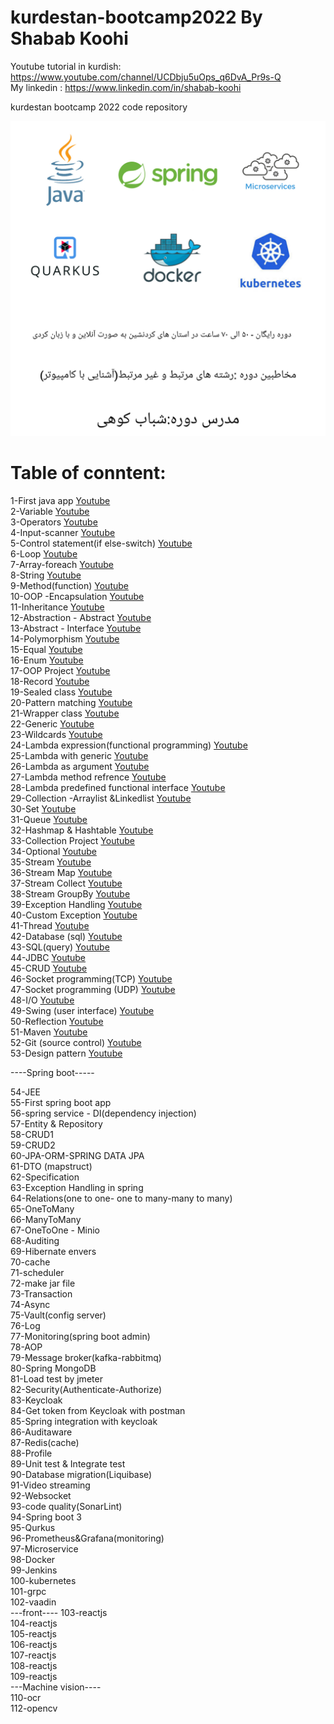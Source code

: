 # kurdestan-bootcamp2022 By Shabab Koohi </br>
 Youtube tutorial in kurdish: https://www.youtube.com/channel/UCDbju5uOps_q6DvA_Pr9s-Q  </br>
My linkedin : https://www.linkedin.com/in/shabab-koohi </br>

kurdestan bootcamp 2022 code repository </br>

![Screenshot](KurdestanBootcamp.jpg)
# Table of conntent:</br>
1-First java app [Youtube](https://www.youtube.com/watch?v=6QG6NjJXO1A&t=15s) </br>
2-Variable [Youtube](https://www.youtube.com/watch?v=Yjx8c44Yvno&t=1s) </br>
3-Operators [Youtube](https://www.youtube.com/watch?v=i6yrIfwP18M&t=2s) </br>
4-Input-scanner [Youtube](https://www.youtube.com/watch?v=OQ9J7-66kTo&t=1s) </br>
5-Control statement(if else-switch) [Youtube](https://www.youtube.com/watch?v=YoaTUqERyeQ&t=6s) </br>
6-Loop [Youtube](https://www.youtube.com/watch?v=tlpDhJrIYYs&t=2s) </br>
7-Array-foreach [Youtube](https://www.youtube.com/watch?v=w8kNuk9jYBw&t=5s) </br>
8-String [Youtube](https://www.youtube.com/watch?v=sGuJCGs5oIg&t=5s) </br>
9-Method(function) [Youtube](https://www.youtube.com/watch?v=ZPVx4MTGZD4&t=15s) </br>
10-OOP -Encapsulation [Youtube](https://www.youtube.com/watch?v=1MzCTbmXkf4&t=1s) </br>
11-Inheritance [Youtube](https://www.youtube.com/watch?v=h-RNwM_MVJU&t=1s) </br>
12-Abstraction - Abstract [Youtube](https://www.youtube.com/watch?v=MY7a3RSuonI) </br>
13-Abstract - Interface [Youtube](https://www.youtube.com/watch?v=a9fS0pFdXYI) </br>
14-Polymorphism [Youtube](https://www.youtube.com/watch?v=7uBuIQkfq6U) </br>
15-Equal [Youtube](https://www.youtube.com/watch?v=73bnAEjauyQs) </br>
16-Enum [Youtube](https://www.youtube.com/watch?v=wGImzJGQVz0) </br>
17-OOP Project [Youtube](https://www.youtube.com/watch?v=hz-wSpreS6w) </br>
18-Record [Youtube](https://www.youtube.com/watch?v=7Gid5vR5yB0) </br>
19-Sealed class [Youtube](https://www.youtube.com/watch?v=2ndeMlxNjwc) </br>
20-Pattern matching [Youtube](https://www.youtube.com/watch?v=BurUesKLQE4&t=3s) </br>
21-Wrapper class  [Youtube](https://youtu.be/V7ez2wn4B5w) </br>
22-Generic [Youtube](https://youtu.be/IBQqJ_TJBSE) </br>
23-Wildcards [Youtube](https://youtu.be/Zv337DDic-w) </br>
24-Lambda expression(functional programming) [Youtube](https://youtu.be/vuJeEDf9BE4) </br>
25-Lambda with generic [Youtube](https://youtu.be/gkhZyN_uJhY) </br>
26-Lambda as argument [Youtube](https://youtu.be/ZEBVMDKjLVo) </br>
27-Lambda method refrence [Youtube](https://youtu.be/vOVmWUVnhIQ) </br>
28-Lambda predefined functional interface [Youtube](https://youtu.be/1Kd4qzkvIsQ) </br>
29-Collection -Arraylist &Linkedlist [Youtube](https://youtu.be/nYuhjh-vjbA) </br>
30-Set [Youtube](https://youtu.be/-TAc6nOY6X4) </br>
31-Queue  [Youtube](https://youtu.be/6MC5PVjzffE) </br>
32-Hashmap & Hashtable [Youtube](https://youtu.be/Jmc0do_96ZI) </br>
33-Collection Project [Youtube](https://youtu.be/IYuH44gXgr8) </br>
34-Optional [Youtube](https://youtu.be/CH-7Pmeob-c) </br>
35-Stream   [Youtube](https://youtu.be/Rb3uOokijHM) </br>
36-Stream  Map [Youtube](https://youtu.be/BuFPbTfpTNw) </br>
37-Stream  Collect [Youtube](https://youtu.be/-39RGENCg5g) </br>
38-Stream  GroupBy [Youtube](https://youtu.be/7IhxRrAvEpU) </br>
39-Exception Handling [Youtube](https://youtu.be/B37_dxTqEl8) </br>
40-Custom Exception  [Youtube](https://youtu.be/sfRigifMx-Y) </br>
41-Thread [Youtube](https://youtu.be/iTGlwSWDibU) </br>
42-Database (sql) [Youtube](https://youtu.be/-YTsJbQ5N2A) </br>
43-SQL(query) [Youtube](https://youtu.be/R6lhqeDhCms) </br>
44-JDBC [Youtube](https://youtu.be/E58y37MeM9M) </br>
45-CRUD [Youtube](https://youtu.be/auL9MJfc0ic) </br>
46-Socket programming(TCP) [Youtube](https://youtu.be/sZ1LYoIESW8) </br>
47-Socket programming (UDP) [Youtube](https://youtu.be/sZ1LYoIESW8) </br>
48-I/O [Youtube](https://youtu.be/dE6oR_wIBDY) </br>
49-Swing (user interface) [Youtube](https://youtu.be/2vm1Qbc5pR0) </br>
50-Reflection [Youtube](https://youtu.be/A2y0OMhjg_c) </br>
51-Maven [Youtube](https://youtu.be/zPW1sr-IZG8) </br>
52-Git (source control) [Youtube](https://youtu.be/HPgcZTLHxJ4) </br>
53-Design pattern [Youtube](https://youtu.be/IgHnhPLULAw) </br>

----Spring boot-----

54-JEE </br>
55-First spring boot app </br>
56-spring service - DI(dependency injection) </br>
57-Entity & Repository </br>
58-CRUD1</br>
59-CRUD2 </br>
60-JPA-ORM-SPRING DATA JPA </br>
61-DTO (mapstruct) </br>
62-Specification </br>
63-Exception Handling in spring  </br>
64-Relations(one to one- one to many-many to many) </br>
65-OneToMany </br>
66-ManyToMany </br>
67-OneToOne - Minio </br>
68-Auditing </br>
69-Hibernate envers </br>
70-cache </br>
71-scheduler </br>
72-make jar file </br>
73-Transaction </br>
74-Async </br>
75-Vault(config server) </br>
76-Log </br>
77-Monitoring(spring boot admin) </br>
78-AOP </br>
79-Message broker(kafka-rabbitmq) </br>
80-Spring MongoDB </br>
81-Load test by jmeter </br>
82-Security(Authenticate-Authorize) </br>
83-Keycloak </br>
84-Get token from Keycloak with postman </br>
85-Spring integration with keycloak </br>
86-Auditaware </br>
87-Redis(cache) </br>
88-Profile </br>
89-Unit test & Integrate test </br>
90-Database migration(Liquibase) </br>
91-Video streaming</br>
92-Websocket </br>
93-code quality(SonarLint)</br>
94-Spring boot 3 </br>
95-Qurkus  </br>
96-Prometheus&Grafana(monitoring) </br>
97-Microservice </br>
98-Docker </br>
99-Jenkins </br>
100-kubernetes </br>
101-grpc </br>
102-vaadin </br>
---front---- 
103-reactjs </br>
104-reactjs </br>
105-reactjs </br>
106-reactjs </br>
107-reactjs </br>
108-reactjs </br>
109-reactjs </br>
---Machine vision---- </br>
110-ocr </br>
112-opencv </br>
